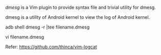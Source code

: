 *dmesg* is a Vim plugin to provide syntax file and trivial utility for
dmesg.

dmesg is a utility of Android kernel to view the log of Android kernel.

adb shell dmesg -r |tee filename.dmesg

vi filename.dmesg

Refer:
https://github.com/thinca/vim-logcat

